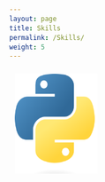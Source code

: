 ```yaml
---
layout: page
title: Skills
permalink: /Skills/
weight: 5
---
```


<div>

<img src="/assets/python.png" hspace="10" style="width:150px; height:180px; float:left; margin: 10px; margin-right: 1%; margin-bottom: 0.5em;">
</div>






